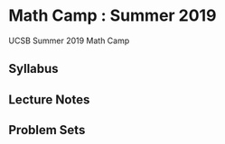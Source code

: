 # Math Camp : Summer 2019
UCSB Summer 2019 Math Camp

## Syllabus

## Lecture Notes

## Problem Sets
